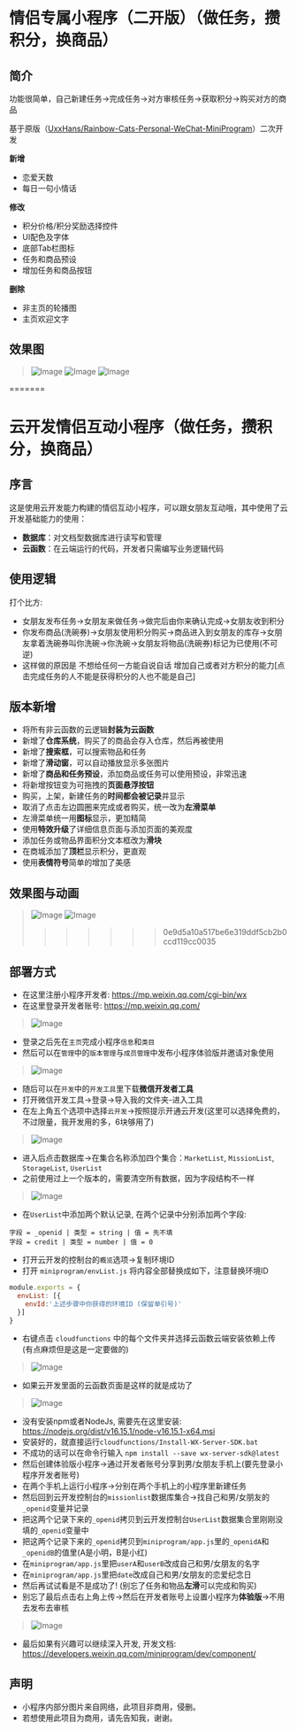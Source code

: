 

# 情侣专属小程序（二开版）（做任务，攒积分，换商品）

## 简介

功能很简单，自己新建任务️->完成任务️->对方审核任务️->获取积分️->购买对方的商品

基于原版（[UxxHans/Rainbow-Cats-Personal-WeChat-MiniProgram](https://github.com/UxxHans/Rainbow-Cats-Personal-WeChat-MiniProgram)）二次开发

**新增**

- 恋爱天数
- 每日一句小情话

**修改**

- 积分价格/积分奖励选择控件
- UI配色及字体
- 底部Tab栏图标
- 任务和商品预设
- 增加任务和商品按钮

**删除**

- 非主页的轮播图
- 主页欢迎文字

## 效果图

>![Image](Pics/pic1.jpg)
>![Image](Pics/pic2.jpg)
>![Image](Pics/pic3.jpg)

=======

# 云开发情侣互动小程序（做任务，攒积分，换商品）

## 序言

这是使用云开发能力构建的情侣互动小程序，可以跟女朋友互动哦，其中使用了云开发基础能力的使用：

- **数据库**：对文档型数据库进行读写和管理
- **云函数**：在云端运行的代码，开发者只需编写业务逻辑代码

## 使用逻辑

打个比方:

- 女朋友发布任务->女朋友来做任务->做完后由你来确认完成->女朋友收到积分
- 你发布商品(洗碗券)->女朋友使用积分购买->商品进入到女朋友的库存->女朋友拿着洗碗券叫你洗碗->你洗碗->女朋友将物品(洗碗券)标记为已使用(不可逆)
- 这样做的原因是 不想给任何一方能自说自话 增加自己或者对方积分的能力[点击完成任务的人不能是获得积分的人也不能是自己]

## 版本新增

- 将所有非云函数的云逻辑**封装为云函数**
- 新增了**仓库系统**，购买了的商品会存入仓库，然后再被使用
- 新增了**搜索框**，可以搜索物品和任务
- 新增了**滑动窗**，可以自动播放显示多张图片
- 新增了**商品和任务预设**，添加商品或任务可以使用预设，非常迅速
- 将新增按钮变为可拖拽的**页面悬浮按钮**
- 购买，上架，新建任务的**时间都会被记录**并显示
- 取消了点击左边圆圈来完成或者购买，统一改为**左滑菜单**
- 左滑菜单统一用**图标**显示，更加精简
- 使用**特效升级**了详细信息页面与添加页面的美观度
- 添加任务或物品界面积分文本框改为**滑块**
- 在商城添加了**顶栏**显示积分，更直观
- 使用**表情符号**简单的增加了美感

## 效果图与动画

>![Image](Pics/Animation.gif)
>![Image](Pics/Main.jpg)
>
>>>>>>> 0e9d5a10a517be6e319ddf5cb2b0ccd119cc0035

## 部署方式

- 在这里注册小程序开发者: https://mp.weixin.qq.com/cgi-bin/wx
- 在这里登录开发者账号: https://mp.weixin.qq.com/

>![Image](Pics/Link.jpg)

- 登录之后先在`主页`完成小程序`信息`和`类目`
- 然后可以在`管理`中的`版本管理`与`成员管理`中发布小程序体验版并邀请对象使用

>![Image](Pics/Account.jpg)

- 随后可以在`开发`中的`开发工具`里下载**微信开发者工具**
- 打开微信开发工具->登录->导入我的文件夹-进入工具
- 在左上角五个选项中选择`云开发`->按照提示开通云开发(这里可以选择免费的，不过限量，我开发用的多，6块够用了)

>![Image](Pics/DatabaseOption.jpg)

- 进入后点击数据库->在集合名称添加四个集合：`MarketList`, `MissionList`, `StorageList`, `UserList`
- 之前使用过上一个版本的，需要清空所有数据，因为字段结构不一样

>![Image](Pics/Database.jpg)

- 在`UserList`中添加两个默认记录, 在两个记录中分别添加两个字段:

```
字段 = _openid | 类型 = string | 值 = 先不填
字段 = credit | 类型 = number | 值 = 0
```

- 打开云开发的控制台的`概览`选项->复制环境ID
- 打开 `miniprogram/envList.js` 将内容全部替换成如下，注意替换环境ID

```js
module.exports = {
  envList: [{
    envId:'上述步骤中你获得的环境ID (保留单引号)'
  }]
}
```

- 右键点击 `cloudfunctions` 中的每个文件夹并选择云函数云端安装依赖上传 (有点麻烦但是这是一定要做的)

>![Image](Pics/CloudFunction.jpg)

- 如果云开发里面的云函数页面是这样的就是成功了

>![Image](Pics/CloudFunctionList.jpg)

- 没有安装npm或者NodeJs, 需要先在这里安装: https://nodejs.org/dist/v16.15.1/node-v16.15.1-x64.msi
- 安装好的，就直接运行`cloudfunctions/Install-WX-Server-SDK.bat` 
- 不成功的话可以在命令行输入 `npm install --save wx-server-sdk@latest`
- 然后创建体验版小程序->通过开发者账号分享到男/女朋友手机上(要先登录小程序开发者账号)
- 在两个手机上运行小程序->分别在两个手机上的小程序里新建任务
- 然后回到云开发控制台的`missionlist`数据库集合->找自己和男/女朋友的`_openid`变量并记录
- 把这两个记录下来的`_openid`拷贝到云开发控制台`UserList`数据集合里刚刚没填的`_openid`变量中
- 把这两个记录下来的`_openid`拷贝到`miniprogram/app.js`里的`_openidA`和`_openidB`的值里(A是小明，B是小红)
- 在`miniprogram/app.js`里把`userA`和`userB`改成自己和男/女朋友的名字
- 在`miniprogram/app.js`里把`date`改成自己和男/女朋友的恋爱纪念日
- 然后再试试看是不是成功了! (别忘了任务和物品**左滑**可以完成和购买)
- 别忘了最后点击右上角上传->然后在开发者账号上设置小程序为**体验版**->不用去发布去审核

>![Image](Pics/UploadOption.jpg)

- 最后如果有兴趣可以继续深入开发, 开发文档: https://developers.weixin.qq.com/miniprogram/dev/component/

## 声明

- 小程序内部分图片来自网络，此项目非商用，侵删。
- 若想使用此项目为商用，请先告知我，谢谢。
